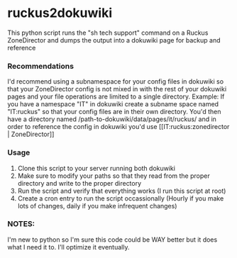 # ruckus2dokuwiki
This python script runs the "sh tech support" command on a Ruckus ZoneDirector and dumps the output into a dokuwiki page for backup and reference


### Recommendations ###

I'd recommend using a subnamespace for your config files in dokuwiki so that your ZoneDirector config is not mixed in with the rest of your dokuwiki pages and your file operations are limited to a single directory.  Example:  If you have a namespace "IT" in dokuwiki create a subname space named "IT:ruckus" so that your config files are in their own directory.  You'd then have a directory named /path-to-dokuwiki/data/pages/it/ruckus/ and in order to reference the config in dokuwiki you'd use [[IT:ruckus:zonedirector | ZoneDirector]]

### Usage ###

  1. Clone this script to your server running both dokuwiki
  2. Make sure to modify your paths so that they read from the proper directory and write to the proper directory
  3. Run the script and verify that everything works (I run this script at root)
  4. Create a cron entry to run the script occassionally (Hourly if you make lots of changes, daily if you make infrequent changes)
  
### NOTES: ###

I'm new to python so I'm sure this code could be WAY better but it does what I need it to.  I'll optimize it eventually. 
